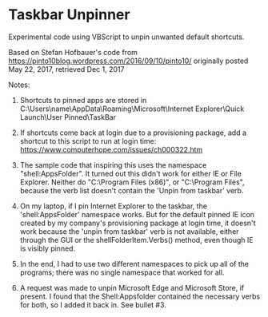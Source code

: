 # Taskbar Unpinner

Experimental code using VBScript to unpin unwanted default shortcuts.

Based on Stefan Hofbauer's code from https://pinto10blog.wordpress.com/2016/09/10/pinto10/
originally posted May 22, 2017, retrieved Dec 1, 2017

Notes:

1.  Shortcuts to pinned apps are stored in 
    C:\Users\name\AppData\Roaming\Microsoft\Internet Explorer\Quick Launch\User Pinned\TaskBar

2.  If shortcuts come back at login due to a provisioning package, add a shortcut to this script to run
    at login time:  https://www.computerhope.com/issues/ch000322.htm

3.  The sample code that inspiring this uses the namespace "shell:AppsFolder".  It turned out this didn't work 
    for either IE or File Explorer.  Neither do "C:\Program Files (x86)", or "C:\Program Files", because the verb
    list doesn't contain the 'Unpin from taskbar' verb.

4.  On my laptop, if I pin Internet Explorer to the taskbar, the 'shell:AppsFolder' namespace works.
    But for the default pinned IE icon created by my company's provisioning package at login time, it doesn't work
    because the 'unpin from taskbar' verb is not available, either through the GUI or the shellFolderItem.Verbs() 
    method, even though IE is visibly pinned.

5.  In the end, I had to use two different namespaces to pick up all of the programs; there was no
    single namespace that worked for all.

6.  A request was made to unpin Microsoft Edge and Microsoft Store, if present.  I found that the Shell:Appsfolder contained
    the necessary verbs for both, so I added it back in.  See bullet #3.
